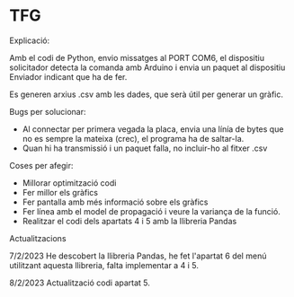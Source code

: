 # TFG

Explicació:

Amb el codi de Python, envio missatges al PORT COM6, el dispositiu solicitador detecta la comanda amb Arduino i envia un paquet al dispositiu Enviador indicant que ha de fer.

Es generen arxius .csv amb les dades, que serà útil per generar un gràfic.


Bugs per solucionar:

- Al connectar per primera vegada la placa, envia una línía de bytes que no es sempre la mateixa (crec), el programa ha de saltar-la.
- Quan hi ha transmissió i un paquet falla, no incluir-ho al fitxer .csv

Coses per afegir:

- Millorar optimització codi
- Fer millor els gràfics
- Fer pantalla amb més informació sobre els gràfics
- Fer línea amb el model de propagació i veure la variança de la funció.
- Realitzar el codi dels apartats 4 i 5 amb la llibreria Pandas

Actualitzacions

7/2/2023 He descobert la llibreria Pandas, he fet l'apartat 6 del menú utilitzant aquesta llibreria, falta implementar a 4 i 5.

8/2/2023 Actualització codi apartat 5.

